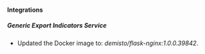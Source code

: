 #### Integrations
##### Generic Export Indicators Service
- Updated the Docker image to: *demisto/flask-nginx:1.0.0.39842*.
